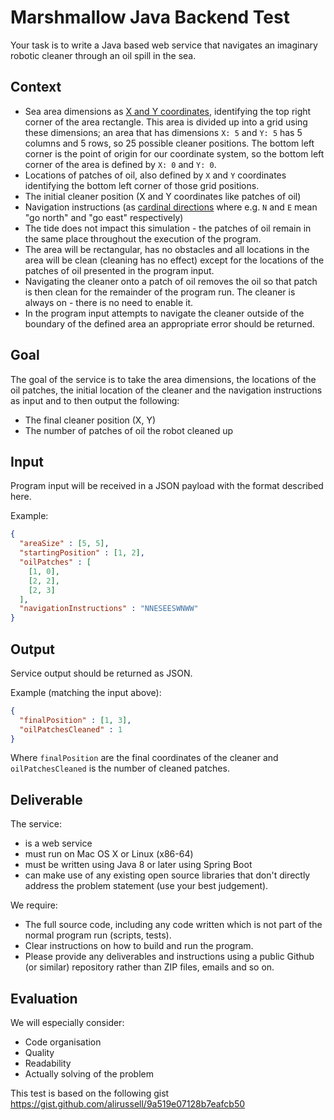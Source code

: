 # Marshmallow Java Backend Test

Your task is to write a Java based web service that navigates an imaginary robotic cleaner through an oil spill in the sea.

## Context
* Sea area dimensions as [X and Y coordinates](https://en.wikipedia.org/wiki/Cartesian_coordinate_system), identifying the top right corner of the area rectangle. This area is divided up into a grid using these dimensions; an area that has dimensions `X: 5` and `Y: 5` has 5 columns and 5 rows, so 25 possible cleaner positions. The bottom left corner is the point of origin for our coordinate system, so the bottom left corner of the area is defined by `X: 0` and `Y: 0`.
* Locations of patches of oil, also defined by `X` and `Y` coordinates identifying the bottom left corner of those grid positions.
* The initial cleaner position (X and Y coordinates like patches of oil)
* Navigation instructions (as [cardinal directions](https://en.wikipedia.org/wiki/Cardinal_direction) where e.g. `N` and `E` mean "go north" and "go east" respectively)
* The tide does not impact this simulation - the patches of oil remain in the same place throughout the execution of the program.
* The area will be rectangular, has no obstacles and all locations in the area will be clean (cleaning has no effect) except for the locations of the patches of oil presented in the program input.
* Navigating the cleaner onto a patch of oil removes the oil so that patch is then clean for the remainder of the program run. The cleaner is always on - there is no need to enable it.
* In the program input attempts to navigate the cleaner outside of the boundary of the defined area an appropriate error should be returned.

## Goal

The goal of the service is to take the area dimensions, the locations of the oil patches, the initial location of the cleaner and the navigation instructions as input and to then output the following:

* The final cleaner position (X, Y)
* The number of patches of oil the robot cleaned up

## Input

Program input will be received in a JSON payload with the format described here.

Example:

```json
{
  "areaSize" : [5, 5],
  "startingPosition" : [1, 2],
  "oilPatches" : [
    [1, 0],
    [2, 2],
    [2, 3]
  ],
  "navigationInstructions" : "NNESEESWNWW"
}
```

## Output

Service output should be returned as JSON.

Example (matching the input above):

```json
{
  "finalPosition" : [1, 3],
  "oilPatchesCleaned" : 1
}
```
Where `finalPosition` are the final coordinates of the cleaner and `oilPatchesCleaned` is the number of cleaned patches.

## Deliverable

The service:

* is a web service
* must run on Mac OS X or Linux (x86-64)
* must be written using Java 8 or later using Spring Boot
* can make use of any existing open source libraries that don't directly address the problem statement (use your best judgement).

We require:

* The full source code, including any code written which is not part of the normal program run (scripts, tests).
* Clear instructions on how to build and run the program.
* Please provide any deliverables and instructions using a public Github (or similar) repository rather than ZIP files, emails and so on.

## Evaluation

We will especially consider:

* Code organisation
* Quality
* Readability
* Actually solving of the problem

This test is based on the following gist https://gist.github.com/alirussell/9a519e07128b7eafcb50
